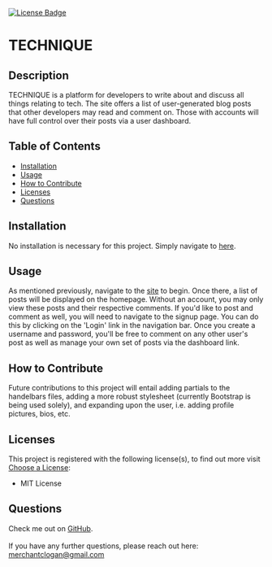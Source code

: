 
[![License Badge](https://img.shields.io/badge/License-MIT_License-blueviolet.svg)](https://shields.io/)

# TECHNIQUE


## Description
TECHNIQUE is a platform for developers to write about and discuss all things relating to tech. The site offers a list of user-generated blog posts that other developers may read and comment on. Those with accounts will have full control over their posts via a user dashboard.


## Table of Contents
  * [Installation](#installation)
  * [Usage](#usage)
  * [How to Contribute](#how-to-contribute)
  * [Licenses](#licenses)
  * [Questions](#questions)


## Installation
No installation is necessary for this project. Simply navigate to [here](https://whispering-reaches-66240.herokuapp.com/).


## Usage
As mentioned previously, navigate to the [site](https://whispering-reaches-66240.herokuapp.com/) to begin. Once there, a list of posts will be displayed on the homepage. Without an account, you may only view these posts and their respective comments. If you'd like to post and comment as well, you will need to navigate to the signup page. You can do this by clicking on the 'Login' link in the navigation bar. Once you create a username and password, you'll be free to comment on any other user's post as well as manage your own set of posts via the dashboard link. 


## How to Contribute
Future contributions to this project will entail adding partials to the handelbars files, adding a more robust stylesheet (currently Bootstrap is being used solely), and expanding upon the user, i.e. adding profile pictures, bios, etc.


## Licenses
This project is registered with the following license(s), to find out more visit [Choose a License](https://choosealicense.com/licenses):
* MIT License

## Questions
Check me out on [GitHub](https://www.github.com/loganmerchant). 
<br>
<br>
If you have any further questions, please reach out here: merchantclogan@gmail.com
  

